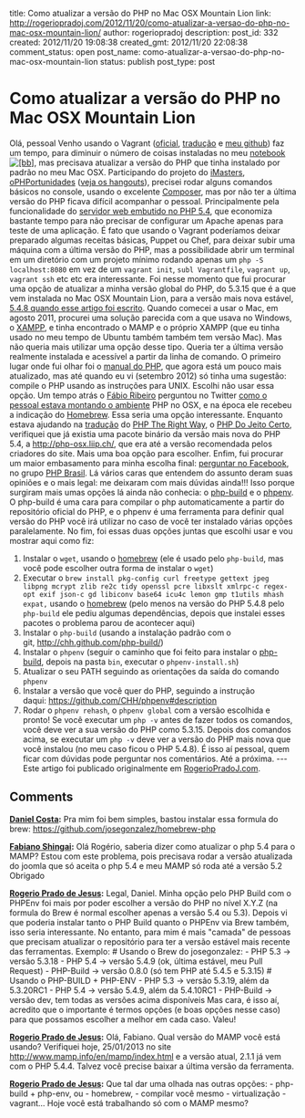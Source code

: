 title: Como atualizar a versão do PHP no Mac OSX Mountain Lion
link: http://rogeriopradoj.com/2012/11/20/como-atualizar-a-versao-do-php-no-mac-osx-mountain-lion/
author: rogeriopradoj
description: 
post_id: 332
created: 2012/11/20 19:08:38
created_gmt: 2012/11/20 22:08:38
comment_status: open
post_name: como-atualizar-a-versao-do-php-no-mac-osx-mountain-lion
status: publish
post_type: post

# Como atualizar a versão do PHP no Mac OSX Mountain Lion

Olá, pessoal Venho usando o Vagrant ([oficial](http://vagrantup.com/), [tradução](http://vagrant.rogeriopradoj.com/) e [meu github](https://github.com/search?q=username%3Arogeriopradoj+vagrant&repo&langOverride&start_value=1&type=Repositories&language)) faz um tempo, para diminuir o número de coisas instaladas no meu [notebook![\[bb\]](http://boo-box.com/bbli)](http://sledge.boo-box.com/list/page/bm90ZWJvb2tfIyNfXyMjX3RhZ2dpbmctdG9vbC13cF8jI18xNjIxNjcw-56), mas precisava atualizar a versão do PHP que tinha instalado por padrão no meu Mac OSX. Participando do projeto do [iMasters](http://imasters.com.br/), [oPHPortunidades](https://github.com/iMastersDev/oportunidades) ([veja os hangouts](https://plus.google.com/+imasters/posts)), precisei rodar alguns comandos básicos no console, usando o excelente [Composer](http://getcomposer.org/), mas por não ter a última versão do PHP ficava difícil acompanhar o pessoal. Principalmente pela funcionalidade do [servidor web embutido no PHP 5.4](http://php.net/manual/pt_BR/features.commandline.webserver.php), que economiza bastante tempo para não precisar de configurar um Apache apenas para teste de uma aplicação. É fato que usando o Vagrant poderíamos deixar preparado algumas receitas básicas, Puppet ou Chef, para deixar subir uma máquina com a última versão do PHP, mas a possibilidade abrir um terminal em um diretório com um projeto mínimo rodando apenas um `php -S localhost:8080` em vez de um `vagrant init`, `subl Vagrantfile`, `vagrant up`, `vagrant ssh` etc etc era interessante. Foi nesse momento que fui procurar uma opção de atualizar a minha versão global do PHP, do 5.3.15 que é a que vem instalada no Mac OSX Mountain Lion, para a versão mais nova estável, [5.4.8 quando esse artigo foi escrito](http://www.php.net/archive/2012.php#id2012-10-18-1). Quando comecei a usar o Mac, em agosto 2011, procurei uma solução parecida com a que usava no Windows, o [XAMPP](http://www.apachefriends.org/en/xampp.html), e tinha encontrado o MAMP e o próprio XAMPP (que eu tinha usado no meu tempo de Ubuntu também também tem versão Mac). Mas não queria mais utilizar uma opção desse tipo. Queria ter a última versão realmente instalada e acessível a partir da linha de comando. O primeiro lugar onde fui olhar foi o [manual do PHP](http://www.php.net/manual/en/install.macosx.php), que agora está um pouco mais atualizado, mas até quando eu vi (setembro 2012) só tinha uma sugestão: compile o PHP usando as instruções para UNIX. Escolhi não usar essa opção. Um tempo atrás o [Fábio Ribeiro](https://twitter.com/fabiorphp) perguntou no Twitter [como o pessoal estava montando o ambiente](https://twitter.com/fabiorphp/status/251123983917916160) PHP no OSX, e na época ele recebeu a indicação do [Homebrew](https://github.com/josegonzalez/homebrew-php). Essa seria uma opção interessante. Enquanto estava ajudando na [tradução](https://github.com/klaussilveira/php-the-right-way) do [PHP The Right Way](http://www.phptherightway.com/), o [PHP Do Jeito Certo](http://br.phptherightway.com/), verifiquei que já existia uma pacote binário da versão mais nova do PHP 5.4, a <http://php-osx.liip.ch/>, que era até a versão recomendada pelos criadores do site. Mais uma boa opção para escolher. Enfim, fui procurar um maior embasamento para minha escolha final: [perguntar no Facebook](https://www.facebook.com/groups/14811750159/permalink/10152291066765160/?comment_id=10152293549380160&offset=0&total_comments=24), no grupo [PHP Brasil](https://www.facebook.com/groups/14811750159/). Lá vários caras que entendem do assunto deram suas opiniões e o mais legal: me deixaram com mais dúvidas ainda!!! Isso porque surgiram mais umas opções lá ainda não conhecia: o [php-build](http://chh.github.com/php-build/) e o [phpenv](https://github.com/CHH/phpenv). O php-build é uma cara para compilar o php automaticamente a partir do repositório oficial do PHP, e o phpenv é uma ferramenta para definir qual versão do PHP você irá utilizar no caso de você ter instalado várias opções paralelamente. No fim, foi essas duas opções juntas que escolhi usar e vou mostrar aqui como fiz: 

  1. Instalar o `wget`, usando o [homebrew](http://mxcl.github.com/homebrew/) (ele é usado pelo `php-build`, mas você pode escolher outra forma de instalar o `wget`)
  2. Executar o `brew install pkg-config curl freetype gettext jpeg libpng mcrypt zlib re2c tidy openssl pcre libxslt xmlrpc-c regex-opt exif json-c gd libiconv base64 icu4c lemon gmp t1utils mhash expat,` usando o [homebrew](http://mxcl.github.com/homebrew/) (pelo menos na versão do PHP 5.4.8 pelo `php-build` ele pediu algumas dependências, depois que instalei esses pacotes o problema parou de acontecer aqui)
  3. Instalar o `php-build` (usando a instalação padrão com o git, <http://chh.github.com/php-build/>)
  4. Instalar o `phpenv` (seguir o caminho que foi feito para instalar o [php-build](http://chh.github.com/php-build/), depois na pasta `bin`, executar o `phpenv-install.sh`)
  5. Atualizar o seu PATH seguindo as orientações da saída do comando `phpenv`
  6. Instalar a versão que você quer do PHP, seguindo a instrução daqui: <https://github.com/CHH/phpenv#description>
  7. Rodar o `phpenv rehash`, o `phpenv global` com a versão escolhida e pronto!
Se você executar um `php -v` antes de fazer todos os comandos, você deve ver a sua versão do PHP como 5.3.15. Depois dos comandos acima, se executar um `php -v` deve ver a versão do PHP mais nova que você instalou (no meu caso ficou o PHP 5.4.8). É isso aí pessoal, quem ficar com dúvidas pode perguntar nos comentários. Até a próxima. \--- Este artigo foi publicado originalmente em [RogerioPradoJ.com]().

## Comments

**[Daniel Costa](#1575 "2012-11-23 04:36:00"):** Pra mim foi bem simples, bastou instalar essa formula do brew: https://github.com/josegonzalez/homebrew-php

**[Fabiano Shingai](#1579 "2013-01-22 11:27:00"):** Olá Rogério, saberia dizer como atualizar o php 5.4 para o MAMP? Estou com este problema, pois precisava rodar a versão atualizada do joomla que só aceita o php 5.4 e meu MAMP só roda até a versão 5.2 Obrigado

**[Rogerio Prado de Jesus](#1577 "2012-12-13 11:00:00"):** Legal, Daniel. Minha opção pelo PHP Build com o PHPEnv foi mais por poder escolher a versão do PHP no nível X.Y.Z (na formula do Brew é normal escolher apenas a versão 5.4 ou 5.3). Depois vi que poderia instalar tanto o PHP Build quanto o PHPEnv via Brew também, isso seria interessante. No entanto, para mim é mais "camada" de pessoas que precisam atualizar o repositório para ter a versão estável mais recente das ferramentas. Exemplo: # Usando o Brew do josegonzalez: \- PHP 5.3 -> versão 5.3.18 \- PHP 5.4 -> versão 5.4.9 (ok, última estável, meu Pull Request) \- PHP-Build -> versão 0.8.0 (só tem PHP até 5.4.5 e 5.3.15) # Usando o PHP-BUILD + PHP-ENV \- PHP 5.3 -> versão 5.3.19, além da 5.3.20RC1 \- PHP 5.4 -> versão 5.4.9, além da 5.4.10RC1 \- PHP-Build -> versão dev, tem todas as versões acima disponíveis Mas cara, é isso aí, acredito que o importante é termos opções (e boas opções nesse caso) para que possamos escolher a melhor em cada caso. Valeu!

**[Rogerio Prado de Jesus](#1580 "2013-01-25 16:09:00"):** Olá, Fabiano. Qual versão do MAMP você está usando? Verifiquei hoje, 25/01/2013 no site http://www.mamp.info/en/mamp/index.html e a versão atual, 2.1.1 já vem com o PHP 5.4.4. Talvez você precise baixar a última versão da ferramenta.

**[Rogerio Prado de Jesus](#1581 "2013-01-25 16:18:00"):** Que tal dar uma olhada nas outras opções: \- php-build + php-env, ou \- homebrew, \- compilar você mesmo \- virtualização \- vagrant... Hoje você está trabalhando só com o MAMP mesmo?

